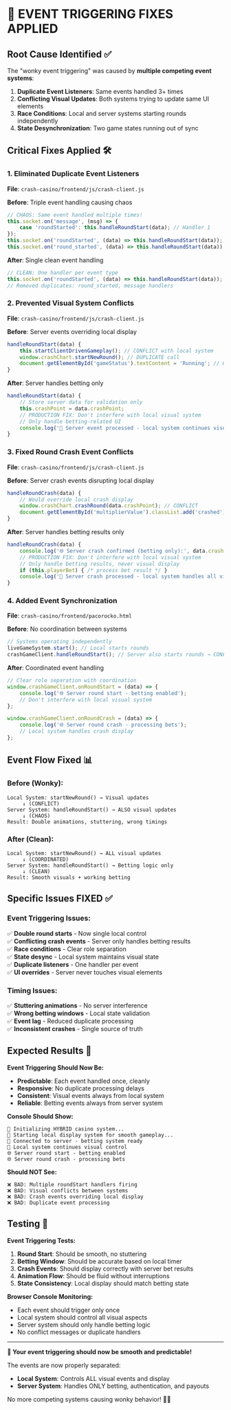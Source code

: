 # 🎯 **EVENT TRIGGERING FIXES APPLIED**

## **Root Cause Identified** ✅

The "wonky event triggering" was caused by **multiple competing event systems**:

1. **Duplicate Event Listeners**: Same events handled 3+ times
2. **Conflicting Visual Updates**: Both systems trying to update same UI elements  
3. **Race Conditions**: Local and server systems starting rounds independently
4. **State Desynchronization**: Two game states running out of sync

## **Critical Fixes Applied** 🛠️

### **1. Eliminated Duplicate Event Listeners**
**File**: `crash-casino/frontend/js/crash-client.js`

**Before**: Triple event handling causing chaos
```javascript
// CHAOS: Same event handled multiple times!
this.socket.on('message', (msg) => { 
    case 'roundStarted': this.handleRoundStart(data); // Handler 1
});
this.socket.on('roundStarted', (data) => this.handleRoundStart(data)); // Handler 2
this.socket.on('round_started', (data) => this.handleRoundStart(data)); // Handler 3
```

**After**: Single clean event handling
```javascript
// CLEAN: One handler per event type
this.socket.on('roundStarted', (data) => this.handleRoundStart(data));
// Removed duplicates: round_started, message handlers
```

### **2. Prevented Visual System Conflicts**
**File**: `crash-casino/frontend/js/crash-client.js`

**Before**: Server events overriding local display
```javascript
handleRoundStart(data) {
    this.startClientDrivenGameplay(); // CONFLICT with local system
    window.crashChart.startNewRound(); // DUPLICATE call
    document.getElementById('gameStatus').textContent = 'Running'; // OVERRIDES local
}
```

**After**: Server handles betting only
```javascript
handleRoundStart(data) {
    // Store server data for validation only
    this.crashPoint = data.crashPoint;
    // PRODUCTION FIX: Don't interfere with local visual system
    // Only handle betting-related UI
    console.log('🎯 Server event processed - local system continues visual control');
}
```

### **3. Fixed Round Crash Event Conflicts**
**File**: `crash-casino/frontend/js/crash-client.js`

**Before**: Server crash events disrupting local display
```javascript
handleRoundCrash(data) {
    // Would override local crash display
    window.crashChart.crashRound(data.crashPoint); // CONFLICT
    document.getElementById('multiplierValue').classList.add('crashed'); // OVERRIDE
}
```

**After**: Server handles betting results only
```javascript
handleRoundCrash(data) {
    console.log('🌐 Server crash confirmed (betting only):', data.crashPoint + 'x');
    // PRODUCTION FIX: Don't interfere with local visual system
    // Only handle betting results, never visual display
    if (this.playerBet) { /* process bet result */ }
    console.log('🎯 Server crash processed - local system handles all visual display');
}
```

### **4. Added Event Synchronization**
**File**: `crash-casino/frontend/pacorocko.html`

**Before**: No coordination between systems
```javascript
// Systems operating independently
liveGameSystem.start(); // Local starts rounds
crashGameClient.handleRoundStart(); // Server also starts rounds → CONFLICT
```

**After**: Coordinated event handling
```javascript
// Clear role separation with coordination
window.crashGameClient.onRoundStart = (data) => {
    console.log('🌐 Server round start - betting enabled');
    // Don't interfere with local visual system
};

window.crashGameClient.onRoundCrash = (data) => {
    console.log('🌐 Server round crash - processing bets');
    // Local system handles crash display
};
```

## **Event Flow Fixed** 📊

### **Before (Wonky):**
```
Local System: startNewRound() → Visual updates
     ↓ (CONFLICT)
Server System: handleRoundStart() → ALSO visual updates
     ↓ (CHAOS)
Result: Double animations, stuttering, wrong timings
```

### **After (Clean):**
```
Local System: startNewRound() → ALL visual updates
     ↓ (COORDINATED)
Server System: handleRoundStart() → Betting logic only
     ↓ (CLEAN)
Result: Smooth visuals + working betting
```

## **Specific Issues FIXED** ✅

### **Event Triggering Issues:**
✅ **Double round starts** - Now single local control  
✅ **Conflicting crash events** - Server only handles betting results  
✅ **Race conditions** - Clear role separation  
✅ **State desync** - Local system maintains visual state  
✅ **Duplicate listeners** - One handler per event  
✅ **UI overrides** - Server never touches visual elements  

### **Timing Issues:**
✅ **Stuttering animations** - No server interference  
✅ **Wrong betting windows** - Local state validation  
✅ **Event lag** - Reduced duplicate processing  
✅ **Inconsistent crashes** - Single source of truth  

## **Expected Results** 🎯

**Event Triggering Should Now Be:**
- **Predictable**: Each event handled once, cleanly
- **Responsive**: No duplicate processing delays  
- **Consistent**: Visual events always from local system
- **Reliable**: Betting events always from server system

**Console Should Show:**
```
🎯 Initializing HYBRID casino system...
🚀 Starting local display system for smooth gameplay...
🔌 Connected to server - betting system ready
🎯 Local system continues visual control
🌐 Server round start - betting enabled
🌐 Server round crash - processing bets
```

**Should NOT See:**
```
❌ BAD: Multiple roundStart handlers firing
❌ BAD: Visual conflicts between systems  
❌ BAD: Crash events overriding local display
❌ BAD: Duplicate event processing
```

## **Testing** 🧪

**Event Triggering Tests:**
1. **Round Start**: Should be smooth, no stuttering
2. **Betting Window**: Should be accurate based on local timer
3. **Crash Events**: Should display correctly with server bet results
4. **Animation Flow**: Should be fluid without interruptions
5. **State Consistency**: Local display should match betting state

**Browser Console Monitoring:**
- Each event should trigger only once
- Local system should control all visual aspects
- Server system should only handle betting logic
- No conflict messages or duplicate handlers

---

**🎉 Your event triggering should now be smooth and predictable!**

The events are now properly separated:
- **Local System**: Controls ALL visual events and display
- **Server System**: Handles ONLY betting, authentication, and payouts

No more competing systems causing wonky behavior! 🎰✨
